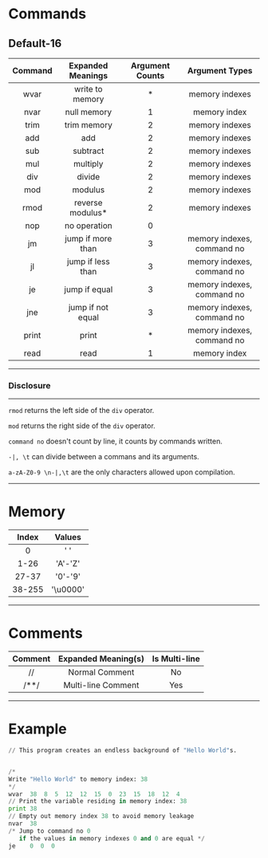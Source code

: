 # Commands

## Default-16

|Command|Expanded Meanings|Argument Counts|Argument Types						 |
|:-----:|:---------------:|:-------------:|:------------------------:|
|wvar		|write to memory	|\*							|memory indexes						 |
|nvar		|null memory			|1							|memory index					 		 |
|trim		|trim memory			|2							|memory indexes					 	 |
|add		|add							|2							|memory indexes						 |
|sub		|subtract					|2							|memory indexes						 |
|mul		|multiply					|2							|memory indexes						 |
|div		|divide						|2							|memory indexes						 |
|mod		|modulus					|2							|memory indexes						 |
|rmod		|reverse modulus\*|2							|memory indexes						 |
|nop		|no operation			|0							|													 |
|jm			|jump if more than|3							|memory indexes, command no|
|jl			|jump if less than|3							|memory indexes, command no|
|je			|jump if equal		|3							|memory indexes, command no|
|jne		|jump if not equal|3							|memory indexes, command no|
|print	|print						|\*							|memory indexes, command no|
|read		|read							|1							|memory index							 |

---

### Disclosure

---

`rmod` returns the left side of the `div` operator.

`mod` returns the right side of the `div` operator.

`command no` doesn't count by line, it counts by commands written.

`-|, \t` can divide between a commans and its arguments.

`a-zA-Z0-9 \n-|,\t` are the only characters allowed upon compilation.

---

# Memory

|Index	|Values		|
|:-----:|:-------:|
|0			|' '			|
|1-26		|'A'-'Z'	|
|27-37	|'0'-'9'	|
|38-255	|'\u0000'	|

---

# Comments

|Comment|Expanded Meaning(s)|Is Multi-line|
|:-----:|:-----------------:|:-----------:|
|//			|Normal Comment			|No						|
|/\*\*/	|Multi-line Comment	|Yes					|

---

# Example

```python
// This program creates an endless background of "Hello World"s.


/*
Write "Hello World" to memory index: 38
*/
wvar  38  8  5  12  12  15  0  23  15  18  12  4
// Print the variable residing in memory index: 38
print 38
// Empty out memory index 38 to avoid memory leakage
nvar  38
/* Jump to command no 0
   if the values in memory indexes 0 and 0 are equal */
je    0  0  0
```
